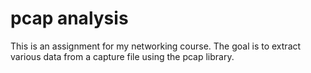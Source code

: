 # pcap analysis

This is an assignment for my networking course. The goal is to extract various
data from a capture file using the pcap library.
